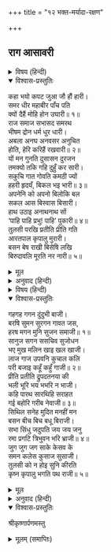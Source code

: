 +++
title = "१२ भक्त-मर्यादा-रक्षण"

+++


## राग आसावरी


<details><summary>विषय (हिन्दी)</summary>

(६०)
</details>

<details open><summary>विश्वास-प्रस्तुतिः</summary>

कहा भयो कपट जुआ जौ हौं हारी।  
समर धीर महाबीर पाँच पति  
क्यों दैहैं मोहि होन उघारी॥ १॥  
राज समाज सभासद समरथ  
भीषम द्रोन धर्म धुर धारी।  
अबला अनघ अनवसर अनुचित  
होति, हेरि करिहैं रखवारी॥ २॥  
यों मन गुनति दुसासन दुरजन  
तमक्यो तकि गहि दुहुँ कर सारी।  
सकुचि गात गोवति कमठी ज्यों  
हहरी हृदयँ, बिकल भइ भारी॥ ३॥  
अपनेनि को अपनो बिलोकि बल  
सकल आस बिस्वास बिसारी।  
हाथ उठाइ अनाथनाथ सों  
‘पाहि पाहि प्रभु! पाहि’ पुकारी॥ ४॥  
तुलसी परखि प्रतीति प्रीति गति  
आरतपाल कृपालु मुरारी।  
बसन बेष राखी बिसेषि लखि  
बिरुदावलि मूरति नर नारी॥ ५॥
</details>

<details><summary>मूल</summary>

कहा भयो कपट जुआ जौ हौं हारी।  
समर धीर महाबीर पाँच पति  
क्यों दैहैं मोहि होन उघारी॥ १॥  
राज समाज सभासद समरथ  
भीषम द्रोन धर्म धुर धारी।  
अबला अनघ अनवसर अनुचित  
होति, हेरि करिहैं रखवारी॥ २॥  
यों मन गुनति दुसासन दुरजन  
तमक्यो तकि गहि दुहुँ कर सारी।  
सकुचि गात गोवति कमठी ज्यों  
हहरी हृदयँ, बिकल भइ भारी॥ ३॥  
अपनेनि को अपनो बिलोकि बल  
सकल आस बिस्वास बिसारी।  
हाथ उठाइ अनाथनाथ सों  
‘पाहि पाहि प्रभु! पाहि’ पुकारी॥ ४॥  
तुलसी परखि प्रतीति प्रीति गति  
आरतपाल कृपालु मुरारी।  
बसन बेष राखी बिसेषि लखि  
बिरुदावलि मूरति नर नारी॥ ५॥
</details>

<details><summary>अनुवाद (हिन्दी)</summary>

(व्रजलीलाके कुछ अति मधुर प्रसङ्गोंका ललित पदोंमें वर्णन करके अब गोसाईंजी महाराज अगले दो पदोंमें द्रौपदी-लज्जा-रक्षणलीला गाकर श्रीकृष्णगीतावली समाप्त करते हैं—) (दुर्योधनके दुष्ट दरबारमें द्रौपदी मन-ही-मन सोचती है—) ‘क्या हुआ जो मैं कपटसे खेले जानेवाले जुएमें हारी गयी। युद्धमें धैर्यशाली महान् शूरवीर मेरे पाँचों पति मुझे क्योंकर नंगी होने देंगे॥ १॥ (कदाचित् हारे हुए वे न भी बोलें तो) इस राजसभामें धर्मकी धुरीको धारण करनेवाले समर्थ सभासद् भीष्मपितामह, आचार्य द्रोण आदि हैं, वे मुझ निष्पाप अबलाके साथ असमयमें अनुचित व्यवहार (अत्याचार) होते देखकर (अवश्य ही मेरी) रक्षा करेंगे’—॥ २॥ यों द्रौपदी (अपने) मनमें सोच ही रही थी कि दुष्ट दुःशासनने उसकी ओर क्रोध भरी दृष्टिसे देखकर दोनों हाथोंसे उसकी साड़ीको पकड़ लिया। द्रौपदी सकुचाकर (अपने) शरीरको कछुईकी भाँति छिपाती हुई काँप उठी और हृदयमें अत्यन्त व्याकुल हो गयी॥ ३॥ अपना और अपने (सहायक)स्वजनों (पाँचों पाण्डवों तथा भीष्म, द्रोणादि)का बल देखकर (उनको बलहीन जानकर) वह सबके आशा-विश्वासको भूल गयी तथा (दोनों) हाथ उठाकर अनाथनाथ (श्रीकृष्ण) को पुकार उठी—‘रक्षा करो, रक्षा करो, प्रभो! (इस असहाय अबलाकी) रक्षा करो’॥ ४॥ तुलसीदासजी कहते हैं कि आर्तकी रक्षा करनेवाले कृपामय मुरारि (श्रीकृष्ण) ने द्रौपदीके विश्वास, प्रेम तथा परायणताको देखकर(तुरंत) वस्त्रका वेष धारण कर लिया और नरावतार अर्जुनकी प्रिया (द्रौपदी) की, उसे अपनी विरदावली (दीनबन्धुता तथा करुणामयता) की (साक्षात्) मूर्ति (परम अधिकारिणी) जानकर, विशेषरूपसे रक्षा की॥ ५॥
</details>

<details><summary>विषय (हिन्दी)</summary>

(६१)
</details>

<details open><summary>विश्वास-प्रस्तुतिः</summary>

गहगह गगन दुंदुभी बाजी।  
बरषि सुमन सुरगन गावत जस,  
हरष मगन मुनि सुजन समाजी॥ १॥  
सानुज सगन ससचिव सुजोधन  
भए मुख मलिन खाइ खल खाजी।  
लाज गाज उपवनि कुचाल कलि  
परी बजाइ कहूँ कहुँ गाजी॥ २॥  
प्रीति प्रतीति द्रुपदतनया की  
भली भूरि भय भभरि न भाजी।  
कहि पारथ सारथिहि सराहत  
गई बहोरि गरीब नेवाजी॥ ३॥  
सिथिल सनेह मुदित मनहीं मन  
बसन बीच बिच बधू बिराजी।  
सभा सिंधु जदुपति जय जय जनु  
रमा प्रगटि त्रिभुवन भरि भ्राजी॥ ४॥  
जुग जुग जग साके केसव के  
समन कलेस कुसाज सुसाजी।  
तुलसी को न होइ सुनि कीरति  
कृष्न कृपालु भगति पथ राजी॥ ५॥
</details>

<details><summary>मूल</summary>

गहगह गगन दुंदुभी बाजी।  
बरषि सुमन सुरगन गावत जस,  
हरष मगन मुनि सुजन समाजी॥ १॥  
सानुज सगन ससचिव सुजोधन  
भए मुख मलिन खाइ खल खाजी।  
लाज गाज उपवनि कुचाल कलि  
परी बजाइ कहूँ कहुँ गाजी॥ २॥  
प्रीति प्रतीति द्रुपदतनया की  
भली भूरि भय भभरि न भाजी।  
कहि पारथ सारथिहि सराहत  
गई बहोरि गरीब नेवाजी॥ ३॥  
सिथिल सनेह मुदित मनहीं मन  
बसन बीच बिच बधू बिराजी।  
सभा सिंधु जदुपति जय जय जनु  
रमा प्रगटि त्रिभुवन भरि भ्राजी॥ ४॥  
जुग जुग जग साके केसव के  
समन कलेस कुसाज सुसाजी।  
तुलसी को न होइ सुनि कीरति  
कृष्न कृपालु भगति पथ राजी॥ ५॥
</details>

<details><summary>अनुवाद (हिन्दी)</summary>

आकाशमें घमाघम नगारे बजने लगे। देवतागण पुष्पोंकी वर्षा करके (भगवान् का) यश गाने लगे। मुनि तथा संतजनोंका समाज हर्षमें मग्न हो गया॥ १॥ अपने मुँहकी खाकर (बुरी तरह हारकर) भाइयों, साथियों और मन्त्रियोंके साथ दुष्ट दुर्योधनका मुख मलिन हो गया। (साक्षात्) कलियुग (की मूर्ति दुर्योधन) की कुचाल (कुचक्र) रूप मेघघटाकी लज्जाहरणरूप बिजली प्रत्यक्षरूपमें गिरी तो कहीं (पाण्डवोंपर), परंतु उसने गर्जनके साथ आघात किया कहीं अन्यत्र (दुर्योधनके पक्षवालोंपर)। (अर्थात् उसकी चली हुई कुचाल उसीके लिये घातक सिद्ध हुई।)॥ २॥ द्रौपदीका (श्रीकृष्णरूप परमात्माके प्रति) प्रेम और विश्वास इतना आदर्श सिद्ध हुआ कि भारी संकटके समक्ष भी वह घबराकर भागा नहीं (बना रहा) सब लोग पार्थ सारथि (भगवान् श्रीकृष्ण) की दीनबन्धुता—(द्रौपदीकी) गयी हुई (लाज) को पुनः लौटा लानेके विरदको बखान-बखानकर उसकी सराहना कर रहे थे॥ ३॥ द्रौपदी प्रेमसे (सम्पूर्णतया) शिथिल और मन-ही-मन प्रमुदित होती हुई वस्त्रोंके (ढेरके) बीचमें विशेष शोभायमान थी। राजसभारूपी समुद्रमें यदुनाथकी जय-जय-ध्वनिरूपी लक्ष्मीजी प्रकट होकर त्रिभुवनमें व्याप्त एवं सुशोभित हो रही थीं। (तीनों लोक भगवान् की जय-ध्वनिसे भर गये थे)॥ ४॥ तुलसीदासजी कहते हैं कि केशवकी यह कीर्ति प्रत्येक युगमें क्लेशका नाश करनेवाली तथा अमङ्गल-सामग्रीको मङ्गलमय सामग्री बना देनेवाली है। कृपामय श्रीकृष्णकी कीर्ति सुनकर ऐसा कौन है जो उनके भक्तिके पथपर प्रसन्नतासे नहीं चलेगा?॥ ५॥
</details>

<details open><summary>विश्वास-प्रस्तुतिः</summary>

श्रीकृष्णार्पणमस्तु
</details>

<details><summary>मूलम् (समाप्तिः)</summary>

श्रीकृष्णार्पणमस्तु
</details>